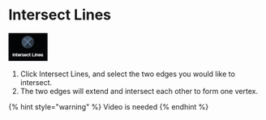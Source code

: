 # Intersect Lines

![](../.gitbook/assets/intersectlines.jpg)

1. Click Intersect Lines, and select the two edges you would like to intersect.
2. The two edges will extend and intersect each other to form one vertex.

{% hint style="warning" %}
Video is needed
{% endhint %}

